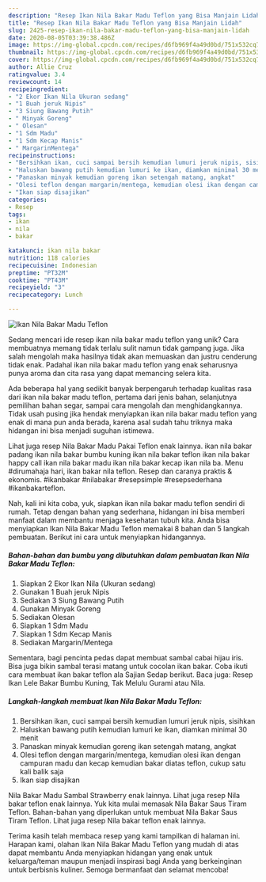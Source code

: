 ```yaml
---
description: "Resep Ikan Nila Bakar Madu Teflon yang Bisa Manjain Lidah"
title: "Resep Ikan Nila Bakar Madu Teflon yang Bisa Manjain Lidah"
slug: 2425-resep-ikan-nila-bakar-madu-teflon-yang-bisa-manjain-lidah
date: 2020-08-05T03:39:38.486Z
image: https://img-global.cpcdn.com/recipes/d6fb969f4a49d0bd/751x532cq70/ikan-nila-bakar-madu-teflon-foto-resep-utama.jpg
thumbnail: https://img-global.cpcdn.com/recipes/d6fb969f4a49d0bd/751x532cq70/ikan-nila-bakar-madu-teflon-foto-resep-utama.jpg
cover: https://img-global.cpcdn.com/recipes/d6fb969f4a49d0bd/751x532cq70/ikan-nila-bakar-madu-teflon-foto-resep-utama.jpg
author: Allie Cruz
ratingvalue: 3.4
reviewcount: 14
recipeingredient:
- "2 Ekor Ikan Nila Ukuran sedang"
- "1 Buah jeruk Nipis"
- "3 Siung Bawang Putih"
- " Minyak Goreng"
- " Olesan"
- "1 Sdm Madu"
- "1 Sdm Kecap Manis"
- " MargarinMentega"
recipeinstructions:
- "Bersihkan ikan, cuci sampai bersih kemudian lumuri jeruk nipis, sisihkan"
- "Haluskan bawang putih kemudian lumuri ke ikan, diamkan minimal 30 menit"
- "Panaskan minyak kemudian goreng ikan setengah matang, angkat"
- "Olesi teflon dengan margarin/mentega, kemudian olesi ikan dengan campuran madu dan kecap kemudian bakar diatas teflon, cukup satu kali balik saja"
- "Ikan siap disajikan"
categories:
- Resep
tags:
- ikan
- nila
- bakar

katakunci: ikan nila bakar 
nutrition: 118 calories
recipecuisine: Indonesian
preptime: "PT32M"
cooktime: "PT43M"
recipeyield: "3"
recipecategory: Lunch

---
```



![Ikan Nila Bakar Madu Teflon](https://img-global.cpcdn.com/recipes/d6fb969f4a49d0bd/751x532cq70/ikan-nila-bakar-madu-teflon-foto-resep-utama.jpg)

Sedang mencari ide resep ikan nila bakar madu teflon yang unik? Cara membuatnya memang tidak terlalu sulit namun tidak gampang juga. Jika salah mengolah maka hasilnya tidak akan memuaskan dan justru cenderung tidak enak. Padahal ikan nila bakar madu teflon yang enak seharusnya punya aroma dan cita rasa yang dapat memancing selera kita.

Ada beberapa hal yang sedikit banyak berpengaruh terhadap kualitas rasa dari ikan nila bakar madu teflon, pertama dari jenis bahan, selanjutnya pemilihan bahan segar, sampai cara mengolah dan menghidangkannya. Tidak usah pusing jika hendak menyiapkan ikan nila bakar madu teflon yang enak di mana pun anda berada, karena asal sudah tahu triknya maka hidangan ini bisa menjadi suguhan istimewa.

Lihat juga resep Nila Bakar Madu Pakai Teflon enak lainnya. ikan nila bakar padang ikan nila bakar bumbu kuning ikan nila bakar teflon ikan nila bakar happy call ikan nila bakar madu ikan nila bakar kecap ikan nila ba. Menu #dirumahaja hari, ikan bakar nila teflon. Resep dan caranya praktis &amp; ekonomis. #ikanbakar #nilabakar #resepsimple #resepsederhana #ikanbakarteflon.


Nah, kali ini kita coba, yuk, siapkan ikan nila bakar madu teflon sendiri di rumah. Tetap dengan bahan yang sederhana, hidangan ini bisa memberi manfaat dalam membantu menjaga kesehatan tubuh kita. Anda bisa menyiapkan Ikan Nila Bakar Madu Teflon memakai 8 bahan dan 5 langkah pembuatan. Berikut ini cara untuk menyiapkan hidangannya.

<!--inarticleads1-->

##### Bahan-bahan dan bumbu yang dibutuhkan dalam pembuatan Ikan Nila Bakar Madu Teflon:

1. Siapkan 2 Ekor Ikan Nila (Ukuran sedang)
1. Gunakan 1 Buah jeruk Nipis
1. Sediakan 3 Siung Bawang Putih
1. Gunakan  Minyak Goreng
1. Sediakan  Olesan
1. Siapkan 1 Sdm Madu
1. Siapkan 1 Sdm Kecap Manis
1. Sediakan  Margarin/Mentega


Sementara, bagi pencinta pedas dapat membuat sambal cabai hijau iris. Bisa juga bikin sambal terasi matang untuk cocolan ikan bakar. Coba ikuti cara membuat ikan bakar teflon ala Sajian Sedap berikut. Baca juga: Resep Ikan Lele Bakar Bumbu Kuning, Tak Melulu Gurami atau Nila. 

<!--inarticleads2-->

##### Langkah-langkah membuat Ikan Nila Bakar Madu Teflon:

1. Bersihkan ikan, cuci sampai bersih kemudian lumuri jeruk nipis, sisihkan
1. Haluskan bawang putih kemudian lumuri ke ikan, diamkan minimal 30 menit
1. Panaskan minyak kemudian goreng ikan setengah matang, angkat
1. Olesi teflon dengan margarin/mentega, kemudian olesi ikan dengan campuran madu dan kecap kemudian bakar diatas teflon, cukup satu kali balik saja
1. Ikan siap disajikan


Nila Bakar Madu Sambal Strawberry enak lainnya. Lihat juga resep Nila bakar teflon enak lainnya. Yuk kita mulai memasak Nila Bakar Saus Tiram Teflon. Bahan-bahan yang diperlukan untuk membuat Nila Bakar Saus Tiram Teflon. Lihat juga resep Nila bakar teflon enak lainnya. 

Terima kasih telah membaca resep yang kami tampilkan di halaman ini. Harapan kami, olahan Ikan Nila Bakar Madu Teflon yang mudah di atas dapat membantu Anda menyiapkan hidangan yang enak untuk keluarga/teman maupun menjadi inspirasi bagi Anda yang berkeinginan untuk berbisnis kuliner. Semoga bermanfaat dan selamat mencoba!
